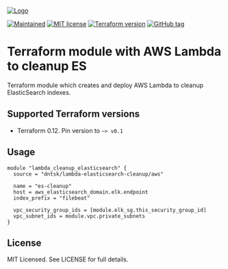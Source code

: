 [![Logo](https://dntsk.dev/assets/logo_transparent_crop_360.png)](https://dntsk.dev)

[![Maintained](https://img.shields.io/badge/maintained%20by-dntsk.dev-blue.svg)](https://dntsk.dev/) [![MIT license](https://img.shields.io/badge/license-MIT-blue.svg)](https://opensource.org/licenses/MIT) [![Terraform version](https://img.shields.io/badge/terraform-~>%20v0.12.24-33cc33.svg)](https://github.com/hashicorp/terraform/releases) [![GitHub tag](https://img.shields.io/github/tag/dntsk/terraform-aws-lambda-elasticsearch-cleanup.svg)](https://github.com/dntsk/terraform-aws-lambda-elasticsearch-cleanup/tags/)

# Terraform module with AWS Lambda to cleanup ES

Terraform module which creates and deploy AWS Lambda to cleanup ElasticSearch indexes.

## Supported Terraform versions

* Terraform 0.12. Pin version to `~> v0.1`

## Usage

```hcl
module "lambda_cleanup_elasticsearch" {
  source = "dntsk/lambda-elasticsearch-cleanup/aws"

  name = "es-cleanup"
  host = aws_elasticsearch_domain.elk.endpoint
  index_prefix = "filebeat"

  vpc_security_group_ids = [module.elk_sg.this_security_group_id]
  vpc_subnet_ids = module.vpc.private_subnets
}

```

## License

MIT Licensed. See LICENSE for full details.
